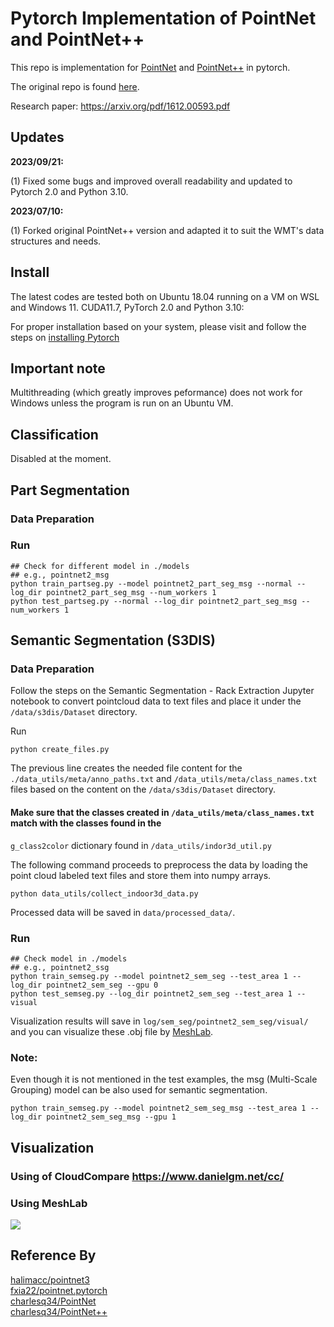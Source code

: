 # Pytorch Implementation of PointNet and PointNet++ 

This repo is implementation for [PointNet](http://openaccess.thecvf.com/content_cvpr_2017/papers/Qi_PointNet_Deep_Learning_CVPR_2017_paper.pdf) and [PointNet++](http://papers.nips.cc/paper/7095-pointnet-deep-hierarchical-feature-learning-on-point-sets-in-a-metric-space.pdf) in pytorch.

The original repo is found [here](https://github.com/yanx27/Pointnet_Pointnet2_pytorch).

Research paper:
https://arxiv.org/pdf/1612.00593.pdf

## Updates
**2023/09/21:** 

(1) Fixed some bugs and improved overall readability and updated to Pytorch 2.0 and Python 3.10.

**2023/07/10:**

(1) Forked original PointNet++ version and adapted it to suit the WMT's data structures and needs.

## Install
The latest codes are tested both on Ubuntu 18.04 running on a VM on WSL and Windows 11. CUDA11.7, PyTorch 2.0 and Python 3.10:

For proper installation based on your system, please visit and follow the steps on [installing Pytorch](https://pytorch.org/get-started/locally/)

## Important note
Multithreading (which greatly improves peformance) does not work for Windows unless the program is run on an Ubuntu VM.

## Classification
Disabled at the moment.

## Part Segmentation
### Data Preparation
### Run
```
## Check for different model in ./models 
## e.g., pointnet2_msg
python train_partseg.py --model pointnet2_part_seg_msg --normal --log_dir pointnet2_part_seg_msg --num_workers 1
python test_partseg.py --normal --log_dir pointnet2_part_seg_msg --num_workers 1
```


## Semantic Segmentation (S3DIS)
### Data Preparation
Follow the steps on the Semantic Segmentation - Rack Extraction Jupyter notebook to convert pointcloud data to text files and place it under the `/data/s3dis/Dataset` directory. 


Run
```
python create_files.py
```
The previous line creates the needed file content for the `./data_utils/meta/anno_paths.txt` and 
`/data_utils/meta/class_names.txt` files based on the content on the `/data/s3dis/Dataset` directory.

#### Make sure that the classes created in `/data_utils/meta/class_names.txt` match with the classes found in the 
`g_class2color` dictionary found in `/data_utils/indor3d_util.py`

The following command proceeds to preprocess the data by loading the point cloud labeled text files and store them into
numpy arrays.
```
python data_utils/collect_indoor3d_data.py
```
Processed data will be saved in `data/processed_data/`.
### Run
```
## Check model in ./models 
## e.g., pointnet2_ssg
python train_semseg.py --model pointnet2_sem_seg --test_area 1 --log_dir pointnet2_sem_seg --gpu 0
python test_semseg.py --log_dir pointnet2_sem_seg --test_area 1 --visual
```
Visualization results will save in `log/sem_seg/pointnet2_sem_seg/visual/` and you can visualize these .obj file by [MeshLab](http://www.meshlab.net/).

### Note:
Even though it is not mentioned in the test examples, the msg (Multi-Scale Grouping) model can be also used for semantic segmentation.
```
python train_semseg.py --model pointnet2_sem_seg_msg --test_area 1 --log_dir pointnet2_sem_seg_msg --gpu 1
```


## Visualization
### Using of CloudCompare https://www.danielgm.net/cc/

### Using MeshLab
![](/visualizer/pic2.png)


## Reference By
[halimacc/pointnet3](https://github.com/halimacc/pointnet3)<br>
[fxia22/pointnet.pytorch](https://github.com/fxia22/pointnet.pytorch)<br>
[charlesq34/PointNet](https://github.com/charlesq34/pointnet) <br>
[charlesq34/PointNet++](https://github.com/charlesq34/pointnet2)
